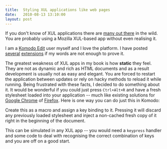 ```yaml
---
title:  Styling XUL applications like web pages
date:   2010-08-13 13:10:00
layout: post
---
```


If you don't know of XUL applications there are [many out there](http://www.mozilla.org/projects/mozilla-based.html) in the wild. You are probably using a Mozilla XUL-based app without even realising it.

I am a [Komodo Edit](http://www.activestate.com/komodo-edit) user myself  and I love the platform. I have posted [several](http://community.activestate.com/xpi/html-toolkit) [extensions](http://community.activestate.com/xpi/aero-theme) if my words are not enough to prove it.

The greatest weakness of XUL apps in my book is how **static** they feel. They are not as dynamic and rich as HTML documents and as a result development is usually not as easy and elegant. You are forced to restart the application between updates or rely on hacky methods to reload it while running. Being frustrated with these facts, I decided to do something about it. It would be wonderful if you could just press `Ctrl+Alt+R` and have a fresh stylesheet loaded into your application -- much like existing solutions for [Google Chrome](https://chrome.google.com/extensions/detail/ojcnooebgeenefpfngjfifjcnhlkbbdd) of [Firefox](https://addons.mozilla.org/en-US/firefox/addon/7465/). Here is one way you can do just this in Komodo:

<script src="http://gist.github.com/558163.js"></script>

Create this as a macro and assign a key binding to it. Pressing it will discard any previously loaded stylesheet and inject a non-cached fresh copy of it right in the beginning of the document.

This can be simulated in any XUL app -- you would need a `keypress` handler and some code to deal with recognising the correct combination of keys and you are off on a good start.
